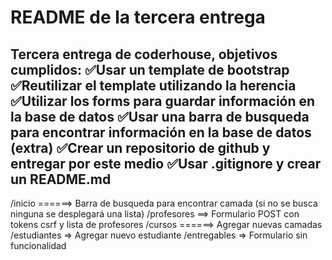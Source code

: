 # README de la tercera entrega
Tercera entrega de coderhouse, objetivos cumplidos:
✅Usar un template de bootstrap
✅Reutilizar el template utilizando la herencia
✅Utilizar los forms para guardar información en la base de datos
✅Usar una barra de busqueda para encontrar información en la base de datos (extra)
✅Crear un repositorio de github y entregar por este medio
✅Usar .gitignore y crear un README.md
--------------------------------------
/inicio ======> Barra de busqueda para encontrar camada (si no se busca ninguna se desplegará una lista)
/profesores ==> Formulario POST con tokens csrf y lista de profesores
/cursos ======> Agregar nuevas camadas
/estudiantes => Agregar nuevo estudiante
/entregables => Formulario sin funcionalidad